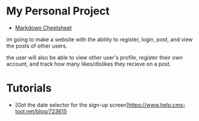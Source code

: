 # My Personal Project
- [Markdown Cheetsheet](https://github.com/adam-p/markdown-here/wiki/Markdown-Cheatsheet)

im going to make a website with the ability to register, login, post, and view the posts of other users.

the user will also be able to view other user's profile, register their own account, and track how many likes/dislikes they recieve on a post.

# Tutorials
- [Got the date selector for the sign-up screen]https://www.help.cms-tool.net/blog/723615
